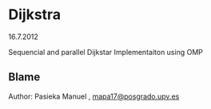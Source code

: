 Dijkstra
========
16.7.2012

Sequencial and parallel Dijkstar Implementaiton using OMP


Blame
-----

Author: Pasieka Manuel , mapa17@posgrado.upv.es